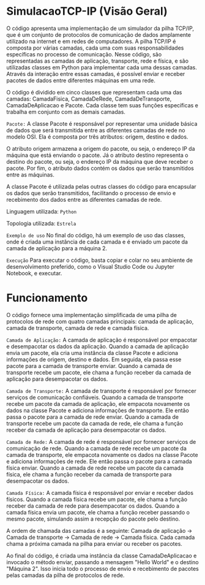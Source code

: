 # SimulacaoTCP-IP (Visão Geral)

O código apresenta uma implementação de um simulador da pilha TCP/IP, que é um conjunto de protocolos de comunicação de dados amplamente utilizado na internet e em redes de computadores. A pilha TCP/IP é composta por várias camadas, cada uma com suas responsabilidades específicas no processo de comunicação. Nesse código, são representadas as camadas de aplicação, transporte, rede e física, e são utilizadas classes em Python para implementar cada uma dessas camadas. Através da interação entre essas camadas, é possível enviar e receber pacotes de dados entre diferentes máquinas em uma rede.

O código é dividido em cinco classes que representam cada uma das camadas: CamadaFisica, CamadaDeRede, CamadaDeTransporte, CamadaDeAplicacao e Pacote. Cada classe tem suas funções específicas e trabalha em conjunto com as demais camadas.

`Pacote:`
A classe Pacote é responsável por representar uma unidade básica de dados que será transmitida entre as diferentes camadas de rede no modelo OSI. Ela é composta por três atributos: origem, destino e dados.

O atributo origem armazena a origem do pacote, ou seja, o endereço IP da máquina que está enviando o pacote. Já o atributo destino representa o destino do pacote, ou seja, o endereço IP da máquina que deve receber o pacote. Por fim, o atributo dados contém os dados que serão transmitidos entre as máquinas.

A classe Pacote é utilizada pelas outras classes do código para encapsular os dados que serão transmitidos, facilitando o processo de envio e recebimento dos dados entre as diferentes camadas de rede.

Linguagem utilizada: `Python`

Topologia utilizada: `Estrela`

`Exemplo de uso`
No final do código, há um exemplo de uso das classes, onde é criada uma instância de cada camada e é enviado um pacote da camada de aplicação para a máquina 2.

`Execução`
Para executar o código, basta copiar e colar no seu ambiente de desenvolvimento preferido, como o Visual Studio Code ou Jupyter Notebook, e executar.

# Funcionamento

O código fornece uma implementação simplificada de uma pilha de protocolos de rede com quatro camadas principais: camada de aplicação, camada de transporte, camada de rede e camada física.

`Camada de Aplicação:`
A camada de aplicação é responsável por empacotar e desempacotar os dados da aplicação. Quando a camada de aplicação envia um pacote, ela cria uma instância da classe Pacote e adiciona informações de origem, destino e dados. Em seguida, ela passa esse pacote para a camada de transporte enviar. Quando a camada de transporte recebe um pacote, ele chama a função receber da camada de aplicação para desempacotar os dados.

`Camada de Transporte:`
A camada de transporte é responsável por fornecer serviços de comunicação confiáveis. Quando a camada de transporte recebe um pacote da camada de aplicação, ele empacota novamente os dados na classe Pacote e adiciona informações de transporte. Ele então passa o pacote para a camada de rede enviar. Quando a camada de transporte recebe um pacote da camada de rede, ele chama a função receber da camada de aplicação para desempacotar os dados.

`Camada de Rede:`
A camada de rede é responsável por fornecer serviços de comunicação de rede. Quando a camada de rede recebe um pacote da camada de transporte, ele empacota novamente os dados na classe Pacote e adiciona informações de rede. Ele então passa o pacote para a camada física enviar. Quando a camada de rede recebe um pacote da camada física, ele chama a função receber da camada de transporte para desempacotar os dados.

`Camada Física:`
A camada física é responsável por enviar e receber dados físicos. Quando a camada física recebe um pacote, ele chama a função receber da camada de rede para desempacotar os dados. Quando a camada física envia um pacote, ele chama a função receber passando o mesmo pacote, simulando assim a recepção do pacote pelo destino.

A ordem de chamada das camadas é a seguinte: Camada de aplicação -> Camada de transporte -> Camada de rede -> Camada física. Cada camada chama a próxima camada na pilha para enviar ou receber os pacotes.

Ao final do código, é criada uma instância da classe CamadaDeAplicacao e invocado o método enviar, passando a mensagem "Hello World" e o destino "Máquina 2". Isso inicia todo o processo de envio e recebimento de pacotes pelas camadas da pilha de protocolos de rede.






